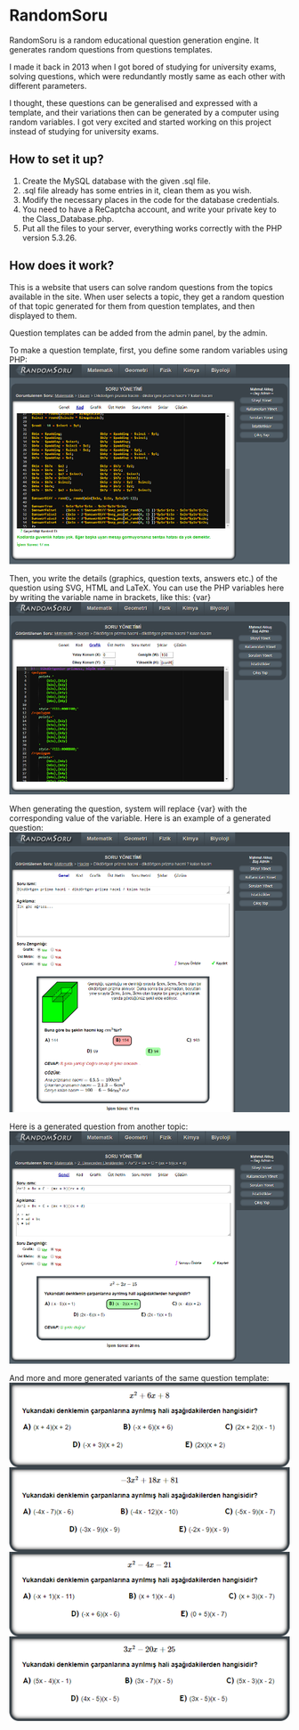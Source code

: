 # RandomSoru

RandomSoru is a random educational question generation engine. It generates random questions from questions templates.

I made it back in 2013 when I got bored of studying for university exams, solving questions, which were redundantly mostly same as each other with different parameters.

I thought, these questions can be generalised and expressed with a template, and their variations then can be generated by a computer using random variables. I got very excited and started working on this project instead of studying for university exams.

## How to set it up?
1) Create the MySQL database with the given .sql file.
2) .sql file already has some entries in it, clean them as you wish.
3) Modify the necessary places in the code for the database credentials.
4) You need to have a ReCaptcha account, and write your private key to the Class_Database.php. 
5) Put all the files to your server, everything works correctly with the PHP version 5.3.26.
 
## How does it work?

This is a website that users can solve random questions from the topics available in the site. When user selects a topic, they get a random question of that topic generated for them from question templates, and then displayed to them.

Question templates can be added from the admin panel, by the admin.

To make a question template, first, you define some random variables using PHP:
![Alt text](img/ss1.png "PHP")

Then, you write the details (graphics, question texts, answers etc.) of the question using SVG, HTML and LaTeX.
You can use the PHP variables here by writing the variable name in brackets, like this: {var}
![Alt text](img/ss2.png "PHP")

When generating the question, system will replace {var} with the corresponding value of the variable.
Here is an example of a generated question:
![Alt text](img/ss3.png "PHP")

Here is a generated question from another topic:
![Alt text](img/ss4.png "PHP")

And more and more generated variants of the same question template:
![Alt text](img/ss5.png "PHP")
